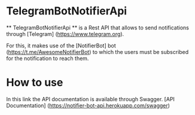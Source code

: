 # TelegramBotNotifierApi

** TelegramBotNotifierApi ** is a Rest API that allows to send notifications through [Telegram] (https://www.telegram.org).

For this, it makes use of the [NotifierBot] bot (https://t.me/AwesomeNotifierBot) to which the users must be subscribed for the notification to reach them.

# How to use
In this link the API documentation is available through Swagger. [API Documentation] (https://notifier-bot-api.herokuapp.com/swagger)